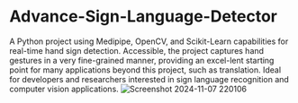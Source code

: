 # Advance-Sign-Language-Detector
A Python project using Medipipe, OpenCV, and Scikit-Learn capabilities for real-time hand sign detection. Accessible, the project captures hand gestures in a very fine-grained manner, providing an excel-lent starting point for many applications beyond this project, such as translation. Ideal for developers and researchers interested in sign language recognition and computer vision applications.
![Screenshot 2024-11-07 220106](https://github.com/user-attachments/assets/35e12cd4-474f-4a52-808d-a2c85bfd89b9)
